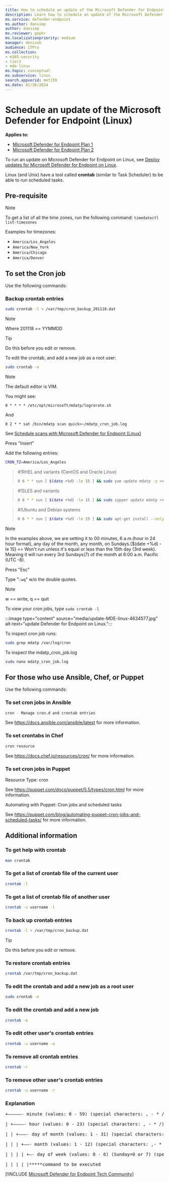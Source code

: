 ```yaml
---
title: How to schedule an update of the Microsoft Defender for Endpoint (Linux)
description: Learn how to schedule an update of the Microsoft Defender for Endpoint (Linux) to better protect your organization's assets.
ms.service: defender-endpoint
ms.author: dansimp
author: dansimp
ms.reviewer: gopkr
ms.localizationpriority: medium
manager: deniseb
audience: ITPro
ms.collection: 
- m365-security
- tier3
- mde-linux
ms.topic: conceptual
ms.subservice: linux
search.appverid: met150
ms.date: 01/26/2024
---
```


# Schedule an update of the Microsoft Defender for Endpoint (Linux)

**Applies to:**

- [Microsoft Defender for Endpoint Plan 1](microsoft-defender-endpoint.md)
- [Microsoft Defender for Endpoint Plan 2](microsoft-defender-endpoint.md)

To run an update on Microsoft Defender for Endpoint on Linux, see [Deploy updates for Microsoft Defender for Endpoint on Linux](linux-updates.md).

Linux (and Unix) have a tool called **crontab** (similar to Task Scheduler) to be able to run scheduled tasks.

## Pre-requisite

> [!NOTE]
> To get a list of all the time zones, run the following command:
> `timedatectl list-timezones`
>
> Examples for timezones:
>
> - `America/Los_Angeles`
> - `America/New_York`
> - `America/Chicago`
> - `America/Denver`

## To set the Cron job

Use the following commands:

### Backup crontab entries

```bash
sudo crontab -l > /var/tmp/cron_backup_201118.dat
```

> [!NOTE]
> Where 201118 == YYMMDD

> [!TIP]
> Do this before you edit or remove.

To edit the crontab, and add a new job as a root user:

```bash
sudo crontab -e
```

> [!NOTE]
> The default editor is VIM.

You might see:

```output
0 * * * * /etc/opt/microsoft/mdatp/logrorate.sh
```

And

```output
0 2 * * sat /bin/mdatp scan quick>~/mdatp_cron_job.log
```

See [Schedule scans with Microsoft Defender for Endpoint (Linux)](linux-schedule-scan-mde.md)

Press "Insert"

Add the following entries:

```bash
CRON_TZ=America/Los_Angeles
```

> #!RHEL and variants (CentOS and Oracle Linux)
>
> ```bash
> 0 6 * * sun [ $(date +%d) -le 15 ] && sudo yum update mdatp -y >> ~/mdatp_cron_job.log
> ```

> #!SLES and variants
>
> ```bash
> 0 6 * * sun [ $(date +%d) -le 15 ] && sudo zypper update mdatp >> ~/mdatp_cron_job.log
> ```

> #!Ubuntu and Debian systems
>
> ```bash
> 0 6 * * sun [ $(date +%d) -le 15 ] && sudo apt-get install --only-upgrade mdatp >> ~/mdatp_cron_job.log
> ```

> [!NOTE]
> In the examples above, we are setting it to 00 minutes, 6 a.m.(hour in 24 hour format), any day of the month, any month, on Sundays.[$(date +\%d) -le 15] == Won't run unless it's equal or less than the 15th day (3rd week). Meaning it will run every 3rd Sundays(7) of the month at 6:00 a.m. Pacific (UTC -8).

Press "Esc"

Type "`:wq`" w/o the double quotes.

> [!NOTE]
> w == write, q == quit

To view your cron jobs, type `sudo crontab -l`

:::image type="content" source="media/update-MDE-linux-4634577.jpg" alt-text="update Defender for Endpoint on Linux.":::

To inspect cron job runs:

```bash
sudo grep mdatp /var/log/cron
```

To inspect the mdatp_cron_job.log

```bash
sudo nano mdatp_cron_job.log
```

## For those who use Ansible, Chef, or Puppet

Use the following commands:

### To set cron jobs in Ansible

```bash
cron - Manage cron.d and crontab entries
```

See <https://docs.ansible.com/ansible/latest> for more information.

### To set crontabs in Chef

```bash
cron resource
```

See <https://docs.chef.io/resources/cron/> for more information.

### To set cron jobs in Puppet

Resource Type: cron

See <https://puppet.com/docs/puppet/5.5/types/cron.html> for more information.

Automating with Puppet: Cron jobs and scheduled tasks

See <https://puppet.com/blog/automating-puppet-cron-jobs-and-scheduled-tasks/> for more information.

## Additional information

### To get help with crontab

```bash
man crontab
```

### To get a list of crontab file of the current user

```bash
crontab -l
```

### To get a list of crontab file of another user

```bash
crontab -u username -l
```

### To back up crontab entries

```bash
crontab -l > /var/tmp/cron_backup.dat
```

> [!TIP]
> Do this before you edit or remove.

### To restore crontab entries

```bash
crontab /var/tmp/cron_backup.dat
```

### To edit the crontab and add a new job as a root user

```bash
sudo crontab -e
```

### To edit the crontab and add a new job

```bash
crontab -e
```

### To edit other user's crontab entries

```bash
crontab -u username -e
```

### To remove all crontab entries

```bash
crontab -r
```

### To remove other user's crontab entries

```bash
crontab -u username -r
```

### Explanation

<pre>
+—————- minute (values: 0 - 59) (special characters: , - * /)  <br>
| +————- hour (values: 0 - 23) (special characters: , - * /) <br>
| | +———- day of month (values: 1 - 31) (special characters: , - * / L W C)  <br>
| | | +——- month (values: 1 - 12) (special characters: ,- * / )  <br>
| | | | +—- day of week (values: 0 - 6) (Sunday=0 or 7) (special characters: , - * / L W C) <br>
| | | | |*****command to be executed
</pre>
[!INCLUDE [Microsoft Defender for Endpoint Tech Community](../includes/defender-mde-techcommunity.md)]

